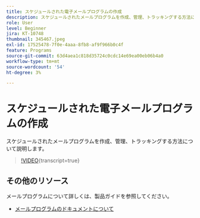 ```yaml
---
title: スケジュールされた電子メールプログラムの作成
description: スケジュールされたメールプログラムを作成、管理、トラッキングする方法について説明します。
role: User
level: Beginner
jira: KT-10748
thumbnail: 345467.jpeg
exl-id: 17525478-7f0e-4aaa-8fb8-af9f966b0c4f
feature: Programs
source-git-commit: 63d4aea1c818d35724c0cdc14e69ea00eb06b4a0
workflow-type: tm+mt
source-wordcount: '54'
ht-degree: 3%

---
```


# スケジュールされた電子メールプログラムの作成

スケジュールされたメールプログラムを作成、管理、トラッキングする方法について説明します。

>[!VIDEO](https://video.tv.adobe.com/v/345467/?quality=12&learn=on){transcript=true}

## その他のリソース

メールプログラムについて詳しくは、製品ガイドを参照してください。

* [ メールプログラムのドキュメントについて ](https://experienceleague.adobe.com/docs/marketo/using/product-docs/email-marketing/email-programs/creating-an-email-program/understanding-email-programs.html?lang=ja)
